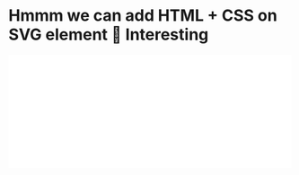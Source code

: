 # Hmmm we can add HTML + CSS on SVG element 🤔 Interesting
<img src="https://raw.githubusercontent.com/armandsalle/armandsalle/main/rect.svg" width="auto" height="auto">
